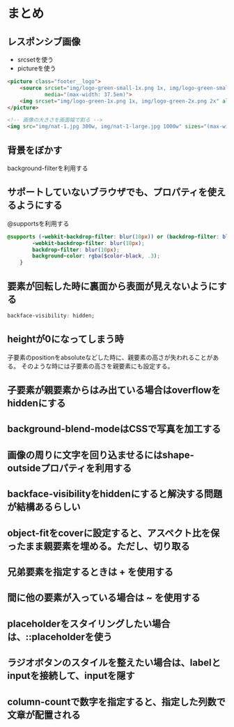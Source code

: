 # まとめ

## レスポンシブ画像

- srcsetを使う
- pictureを使う

```html
<picture class="footer__logo">
    <source srcset="img/logo-green-small-1x.png 1x, img/logo-green-small-2x.png 2x"
            media="(max-width: 37.5em)">
    <img srcset="img/logo-green-1x.png 1x, img/logo-green-2x.png 2x" alt="Full logo" src="img/logo-green-2x.png">
</picture>
```

```html
<!-- 画像の大きさを画面幅で割る -->
<img src="img/nat-1.jpg 300w, img/nat-1-large.jpg 1000w" sizes="(max-width: 900px) 20vw, (max-width: 600px) 30vw">
```

## 背景をぼかす

background-filterを利用する

## サポートしていないブラウザでも、プロパティを使えるようにする

@supportsを利用する

```scss
@supports (-webkit-backdrop-filter: blur(10px)) or (backdrop-filter: blur(10px)) {
        -webkit-backdrop-filter: blur(10px);
        backdrop-filter: blur(10px);
        background-color: rgba($color-black, .3);
    }
```

## 要素が回転した時に裏面から表面が見えないようにする

```css
backface-visibility: hidden;
```

## heightが0になってしまう時

子要素のpositionをabsoluteなどした時に、親要素の高さが失われることがある。
そのような時には子要素の高さを親要素にも設定する。

## 子要素が親要素からはみ出ている場合はoverflowをhiddenにする

## background-blend-modeはCSSで写真を加工する

## 画像の周りに文字を回り込ませるにはshape-outsideプロパティを利用する

## backface-visibilityをhiddenにすると解決する問題が結構あるらしい

## object-fitをcoverに設定すると、アスペクト比を保ったまま親要素を埋める。ただし、切り取る

## 兄弟要素を指定するときは + を使用する

## 間に他の要素が入っている場合は ~ を使用する

## placeholderをスタイリングしたい場合は、::placeholderを使う

## ラジオボタンのスタイルを整えたい場合は、labelとinputを接続して、inputを隠す

## column-countで数字を指定すると、指定した列数で文章が配置される

## 
